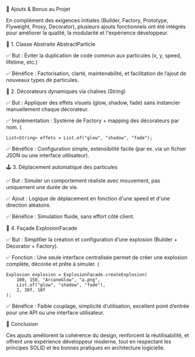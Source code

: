 🚀 Ajouts & Bonus au Projet

En complément des exigences initiales (Builder, Factory, Prototype, Flyweight, Proxy, Decorator), plusieurs ajouts fonctionnels ont été intégrés pour améliorer la qualité, la modularité et l'expérience développeur.

🧱 1. Classe Abstraite AbstractParticle

✅ But : Éviter la duplication de code commun aux particules (x, y, speed, lifetime, etc.)

✅ Bénéfice : Factorisation, clarté, maintenabilité, et facilitation de l’ajout de nouveaux types de particules.

🎨 2. Décorateurs dynamiques via chaînes (String)

✅ But : Appliquer des effets visuels (glow, shadow, fade) sans instancier manuellement chaque décorateur.

✅ Implémentation : Système de Factory + mapping des décorateurs par nom.
(

    List<String> effets = List.of("glow", "shadow", "fade");
✅ Bénéfice : Configuration simple, extensibilité facile (par ex. via un fichier JSON ou une interface utilisateur).

🕹 3. Déplacement automatique des particules

✅ But : Simuler un comportement réaliste avec mouvement, pas uniquement une durée de vie.

✅ Ajout : Logique de déplacement en fonction d'une speed et d'une direction aléatoire.

✅ Bénéfice : Simulation fluide, sans effort côté client.

🧰 4. Façade ExplosionFacade

✅ But : Simplifier la création et configuration d’une explosion (Builder + Decorator + Factory).

✅ Fonction : Une seule interface centralisée permet de créer une explosion complète, décorée et prête à simuler.
(

    Explosion explosion = ExplosionFacade.createExplosion(
        100, 150, "ArcaneGlow", "a.png", 
        List.of("glow", "shadow", "fade"), 
        2, 30f, 10f
    );
✅ Bénéfice : Faible couplage, simplicité d’utilisation, excellent point d’entrée pour une API ou une interface utilisateur.

📌 Conclusion

Ces ajouts améliorent la cohérence du design, renforcent la réutilisabilité, et offrent une expérience développeur moderne, tout en respectant les principes SOLID et les bonnes pratiques en architecture logicielle.
